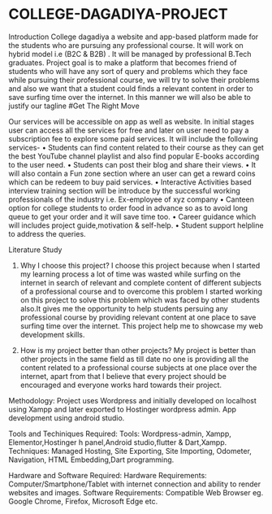 # COLLEGE-DAGADIYA-PROJECT
Introduction
College dagadiya a website and app-based platform made for the students who are pursuing any professional course. It will work on hybrid model i.e (B2C & B2B) . It will be managed by professional B.Tech graduates. Project goal is to make a platform that becomes friend of students who will have any sort of query and problems which they face while pursuing their professional course, we will try to solve their problems and also we want that a student could finds a relevant content in order to save surfing time over the internet. In this manner we will also be able to justify our tagline #Get The Right Move

Our services will be accessible on app as well as website. In initial stages user can access all the services for free and later on user need to pay a subscription fee to explore some paid services.
It will include the following services-
•	Students can find content related to their course as they can get the best YouTube channel playlist and also find popular E-books according to the user need.
•	Students can post their blog and share their views.
•	It will also contain a Fun zone section where an user can get a reward coins which can be redeem to buy paid services.
•	Interactive Activities based interview training section will be introduce by the successful working professionals of the industry i.e. Ex-employee of xyz company 
•	Canteen option for college students to order food in advance so as to avoid long queue to get your order and it will save time too.
•	Career guidance which will includes project guide,motivation & self-help.
•	Student support helpline to address the queries.






Literature Study

1.	Why I choose this project?
I choose this project because when I started my learning process a lot of time was wasted while surfing on the internet in search of relevant and complete content of different subjects of a professional course and to overcome this problem I started working on this project to solve this problem which was faced by other students also.It gives me the opportunity to help students persuing any professional course by providing relevant content at one place to save surfing time over the internet. This project help me to showcase my web development skills.

2.	How is my project better than other projects?
My project is better than other projects in the same field as till date no one is providing all the content related to a professional course subjects at one place over the internet, apart from that I believe that every project should be encouraged and everyone works hard towards their project.

Methodology:
Project uses Wordpress and initially developed on localhost using Xampp and later exported to Hostinger wordpress admin.
App development using android studio. 

Tools and Techiniques Required:
Tools: Wordpress-admin, Xampp, Elementor,Hostinger h panel,Android studio,flutter & Dart,Xampp.
Techniques: Managed Hosting, Site Exporting, Site Importing, Odometer, Navigation, HTML Embedding,Dart programming.

Hardware and Software Required:
Hardware Requirements: Computer/Smartphone/Tablet with internet connection and ability to render websites and images.
Software Requirements: Compatible Web Browser eg. Google Chrome, Firefox, Microsoft Edge etc.
